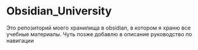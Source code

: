 # Obsidian_University
Это репозиторий моего хранилища в obsidian, в котором я храню все учебные материалы. Чуть позже добавлю в описание руководство по навигации
